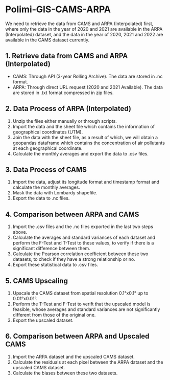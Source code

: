 # Polimi-GIS-CAMS-ARPA

We need to retrieve the data from CAMS and ARPA (Interpolated) first, where only the data in the year of 2020 and 2021 are available in the ARPA (Interpolated) dataset, and the data in the year of 2020, 2021 and 2022 are available in the CAMS dataset currently. 

## 1. Retrieve data from CAMS and ARPA (Interpolated)

- CAMS: Through API (3-year Rolling Archive). The data are stored in .nc format. 
- ARPA: Through direct URL request (2020 and 2021 Available). The data are stored in .txt format compressed in zip files. 

## 2. Data Process of ARPA (Interpolated)

1. Unzip the files either manually or through scripts. 
2. Import the data and the sheet file which contains the information of geographical coordinates (UTM).
3. Join the data with the sheet file, as a result of which, we will obtain a geopandas dataframe which contains the concentration of air pollutants at each geographical coordinate. 
4. Calculate the monthly averages and export the data to .csv files. 

## 3. Data Process of CAMS

1. Import the data, adjust its longitude format and timestamp format and calculate the monthly averages. 
2. Mask the data with Lombardy shapefile. 
3. Export the data to .nc files. 

## 4. Comparison between ARPA and CAMS

1. Import the .csv files and the .nc files exported in the last two steps above. 
2. Calculate the averages and standard variances of each dataset and perform the F-Test and T-Test to these values, to verify if there is a significant difference between them. 
3. Calculate the Pearson correlation coefficient between these two datasets, to check if they have a strong relationship or no. 
4. Export these statistical data to .csv files. 

## 5. CAMS Upscaling

1. Upscale the CAMS dataset from spatial resolution 0.1°x0.1° up to 0.01°x0.01°. 
2. Perform the T-Test and F-Test to verift that the upscaled model is feasible, whose averages and standard variances are not significantly different from those of the original one. 
3. Export the upscaled dataset. 

## 6. Comparison between ARPA and Upscaled CAMS

1. Import the ARPA dataset and the upscaled CAMS dataset. 
2. Calculate the residuals at each pixel between the ARPA dataset and the upscaled CAMS dataset. 
3. Calculate the biases between these two datasets. 
